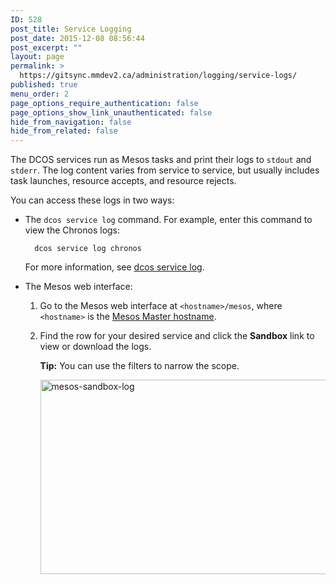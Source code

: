 ```yaml
---
ID: 528
post_title: Service Logging
post_date: 2015-12-08 08:56:44
post_excerpt: ""
layout: page
permalink: >
  https://gitsync.mmdev2.ca/administration/logging/service-logs/
published: true
menu_order: 2
page_options_require_authentication: false
page_options_show_link_unauthenticated: false
hide_from_navigation: false
hide_from_related: false
---
```

The DCOS services run as Mesos tasks and print their logs to `stdout` and `stderr`. The log content varies from service to service, but usually includes task launches, resource accepts, and resource rejects.

You can access these logs in two ways:

*   The `dcos service log` command. For example, enter this command to view the Chronos logs:
    
          dcos service log chronos
        
    
    For more information, see [dcos service log][1].

*   The Mesos web interface:
    
    1.  Go to the Mesos web interface at `<hostname>/mesos`, where `<hostname>` is the [Mesos Master hostname][2].
    
    2.  Find the row for your desired service and click the **Sandbox** link to view or download the logs.
        
        **Tip:** You can use the filters to narrow the scope.
        
        <a href="https://docs.mesosphere.com/wp-content/uploads/2015/12/mesos-sandbox-log.png" rel="attachment wp-att-1559"><img src="https://docs.mesosphere.com/wp-content/uploads/2015/12/mesos-sandbox-log.png" alt="mesos-sandbox-log" width="898" height="311" class="alignnone size-full wp-image-1559" /></a>

 [1]: ../introcli/command-reference/#scrollNav-5
 [2]: /install/awscluster#launchdcos